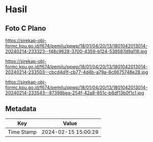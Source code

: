 # Hasil

## Foto C Plano

https://sirekap-obj-formc.kpu.go.id/f674/pemilu/ppwp/18/01/04/20/13/1801042013014-20240214-233323--f48c9628-3700-4359-b124-539587d9a116.jpg

https://sirekap-obj-formc.kpu.go.id/f674/pemilu/ppwp/18/01/04/20/13/1801042013014-20240214-233503--cbcd4d1f-cb77-4d4b-a79a-6c6675748e28.jpg

https://sirekap-obj-formc.kpu.go.id/f674/pemilu/ppwp/18/01/04/20/13/1801042013014-20240214-233543--87398bea-254f-42a8-851c-b8df13b0f1c1.jpg


## Metadata

| Key        | Value               |
| ---------- | ------------------- |
| Time Stamp | 2024-02-15 15:00:29 |




